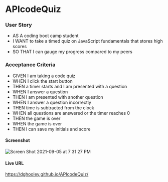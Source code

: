 
# APIcodeQuiz

### User Story
* AS A coding boot camp student
* I WANT to take a timed quiz on JavaScript fundamentals that stores high scores
* SO THAT I can gauge my progress compared to my peers


### Acceptance Criteria
* GIVEN I am taking a code quiz
* WHEN I click the start button
* THEN a timer starts and I am presented with a question
* WHEN I answer a question
* THEN I am presented with another question
* WHEN I answer a question incorrectly
* THEN time is subtracted from the clock
* WHEN all questions are answered or the timer reaches 0
* THEN the game is over
* WHEN the game is over
* THEN I can save my initials and score

#### Screenshot
![Screen Shot 2021-09-05 at 7 31 27 PM](https://user-images.githubusercontent.com/29662632/132145970-9f1c2cf1-8323-4667-924d-b4c71a284530.png)

#### Live URL
https://dghooley.github.io/APIcodeQuiz/

